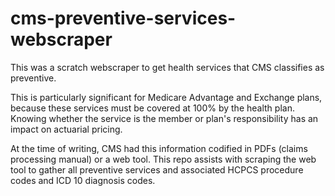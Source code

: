 # cms-preventive-services-webscraper

This was a scratch webscraper to get health services that CMS classifies as preventive.

This is particularly significant for Medicare Advantage and Exchange plans, because these services must be covered at 100% by the health plan. Knowing whether the service is the member or plan's responsibility has an impact on actuarial pricing.

At the time of writing, CMS had this information codified in PDFs (claims processing manual) or a web tool. This repo assists with scraping the web tool to gather all preventive services and associated HCPCS procedure codes and ICD 10 diagnosis codes.
